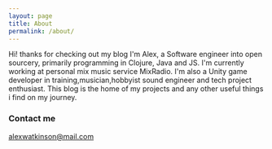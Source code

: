 ```yaml
---
layout: page
title: About
permalink: /about/
---
```


Hi! thanks for checking out my blog I'm Alex, a Software engineer into open sourcery, primarily programming in Clojure, Java and JS. I'm currently working at personal mix music service MixRadio. I'm also a Unity game developer in training,musician,hobbyist sound engineer and tech project enthusiast. This blog is the home of my projects and any other useful things i find on my journey.

### Contact me

[alexwatkinson@mail.com](mailto:alexwatkinson@mail.com)

